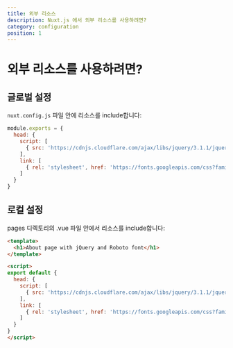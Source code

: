 ```yaml
---
title: 외부 리소스
description: Nuxt.js 에서 외부 리소스를 사용하려면?
category: configuration
position: 1
---
```


# 외부 리소스를 사용하려면?

## 글로벌 설정

<!-- Include your resources in the `nuxt.config.js` file: -->

`nuxt.config.js` 파일 안에 리소스를 include합니다:

```js
module.exports = {
  head: {
    script: [
      { src: 'https://cdnjs.cloudflare.com/ajax/libs/jquery/3.1.1/jquery.min.js' }
    ],
    link: [
      { rel: 'stylesheet', href: 'https://fonts.googleapis.com/css?family=Roboto' }
    ]
  }
}
```

## 로컬 설정

<!-- Include your resources in your .vue file inside the pages directory: -->

pages 디렉토리의 .vue 파일 안에서 리소스를 include합니다:

```html
<template>
  <h1>About page with jQuery and Roboto font</h1>
</template>

<script>
export default {
  head: {
    script: [
      { src: 'https://cdnjs.cloudflare.com/ajax/libs/jquery/3.1.1/jquery.min.js' }
    ],
    link: [
      { rel: 'stylesheet', href: 'https://fonts.googleapis.com/css?family=Roboto' }
    ]
  }
}
</script>
```
